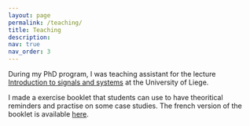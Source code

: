 ```yaml
---
layout: page
permalink: /teaching/
title: Teaching
description: 
nav: true
nav_order: 3
---
```


During my PhD program, I was teaching assistant for the lecture [Introduction to signals and systems](https://www.programmes.uliege.be/cocoon/20232024/cours/SYST0002-2.html) at the University of Liege. 

I made a exercise booklet that students can use to have theoritical reminders and practise on some case studies. 
The french version of the booklet is available [here](https://orbi.uliege.be/handle/2268/264163).

